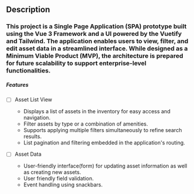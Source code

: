 ## Description

### This project is a Single Page Application (SPA) prototype built using the Vue 3 Framework and a UI powered by the Vuetify and Tailwind. The application enables users to view, filter, and edit asset data in a streamlined interface. While designed as a Minimum Viable Product (MVP), the architecture is prepared for future scalability to support enterprise-level functionalities.

##### Features

- [ ] Asset List View
    - Displays a list of assets in the inventory for easy access and navigation.
    - Filter assets by type or a combination of amenities.
    - Supports applying multiple filters simultaneously to refine search results.
    - List pagination and filtering embedded in the application's routing.

- [ ] Asset Data
    - User-friendly interface(form) for updating asset information as well as creating new assets.
    - User friendly field validation.
    - Event handling using snackbars.